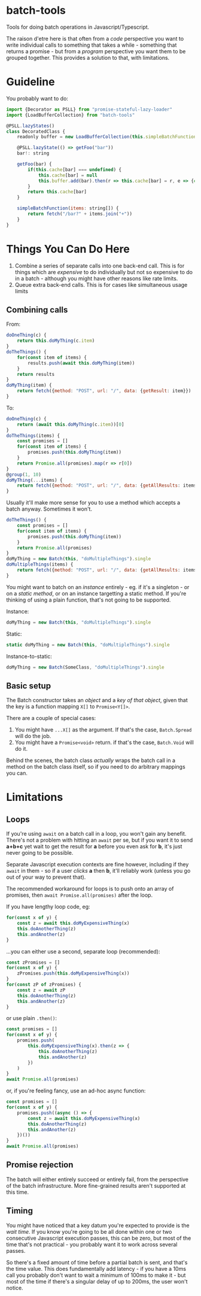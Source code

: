 # batch-tools

Tools for doing batch operations in Javascript/Typescript.

The raison d'etre here is that often from a _code_ perspective you want to write
individual calls to something that takes a while - something that returns a
promise - but from a _program_ perspective you want them to be grouped together.
This provides a solution to that, with limitations.

# Guideline

You probably want to do:

```js
import {Decorator as PSLL} from "promise-stateful-lazy-loader"
import {LoadBufferCollection} from "batch-tools"

@PSLL.lazyStates()
class DecoratedClass {
    readonly buffer = new LoadBufferCollection(this.simpleBatchFunction.bind(this), {timeoutMs: 5})

    @PSLL.lazyState(() => getFoo("bar"))
    bar!: string

    getFoo(bar) {
        if(this.cache[bar] === undefined) {
            this.cache[bar] = null
            this.buffer.add(bar).then(r => this.cache[bar] = r, e => {console.error(e)})
        }
        return this.cache[bar]
    }

    simpleBatchFunction(items: string[]) {
        return fetch("/bar?" + items.join("+"))
    }
}
```

# Things You Can Do Here

1. Combine a series of separate calls into one back-end call. This is for things which
   are _expensive_ to do individually but not so expensive to do in a batch -
   although you might have other reasons like rate limits.
2. Queue extra back-end calls. This is for cases like simultaneous usage limits

## Combining calls

From:

```js
doOneThing(c) {
    return this.doMyThing(c.item)
}
doTheThings() {
    for(const item of items) {
        results.push(await this.doMyThing(item))
    }
    return results
}
doMyThing(item) {
    return fetch({method: "POST", url: "/", data: {getResult: item}})
}
```

To:

```js
doOneThing(c) {
    return (await this.doMyThing(c.item))[0]
}
doTheThings(items) {
    const promises = []
    for(const item of items) {
        promises.push(this.doMyThing(item))
    }
    return Promise.all(promises).map(r => r[0])
}
@group(1, 10)
doMyThing(...items) {
    return fetch({method: "POST", url: "/", data: {getAllResults: items}})
}
```

Usually it'll make more sense for you to use a method which accepts a batch
anyway. Sometimes it won't.

```js
doTheThings() {
    const promises = []
    for(const item of items) {
        promises.push(this.doMyThing(item))
    }
    return Promise.all(promises)
}
doMyThing = new Batch(this, "doMultipleThings").single
doMultipleThings(items) {
    return fetch({method: "POST", url: "/", data: {getAllResults: items}})
}
```

You might want to batch on an _instance_ entirely - eg. if it's a singleton - or
on a _static method_, or on an instance targetting a static method. If you're
thinking of using a plain function, that's not going to be supported.

Instance:

```js
doMyThing = new Batch(this, "doMultipleThings").single
```

Static:

```js
static doMyThing = new Batch(this, "doMultipleThings").single
```

Instance-to-static:

```js
doMyThing = new Batch(SomeClass, "doMultipleThings").single
```

## Basic setup

The Batch constructor takes an _object_ and a _key of that object_, given that
the key is a function mapping `X[]` to `Promise<Y[]>`.

There are a couple of special cases:

1. You might have `...X[]` as the argument. If that's the case, `Batch.Spread`
   will do the job.
2. You might have a `Promise<void>` return. if that's the case, `Batch.Void`
   will do it.

Behind the scenes, the batch class _actually_ wraps the batch call in a method
on the batch class itself, so if you need to do arbitrary mappings you can.

# Limitations

## Loops

If you're using `await` on a batch call in a loop, you won't gain any benefit.
There's not a problem with hitting an `await` per se, but if you want it to send
**a+b+c** yet wait to get the result for **a** before you even ask for **b**,
it's just never going to be possible.

Separate Javascript execution contexts are fine however, including if they
`await` in them - so if a user _clicks_ **a** then **b**, it'll reliably work
(unless you go out of your way to prevent that).

The recommended workaround for loops is to push onto an array of promises, then
`await Promise.all(promises)` after the loop.

If you have lengthy loop code, eg:

```js
for(const x of y) {
    const z = await this.doMyExpensiveThing(x)
    this.doAnotherThing(z)
    this.andAnother(z)
}
```

...you can either use a second, separate loop (recommended):

```js
const zPromises = []
for(const x of y) {
    zPromises.push(this.doMyExpensiveThing(x))
}
for(const zP of zPromises) {
    const z = await zP
    this.doAnotherThing(z)
    this.andAnother(z)
}
```

or use plain `.then()`:

```js
const promises = []
for(const x of y) {
    promises.push(
        this.doMyExpensiveThing(x).then(z => {
            this.doAnotherThing(z)
            this.andAnother(z)
        })
    )
}
await Promise.all(promises)
```

or, if you're feeling fancy, use an ad-hoc async function:

```js
const promises = []
for(const x of y) {
    promises.push((async () => {
        const z = await this.doMyExpensiveThing(x)
        this.doAnotherThing(z)
        this.andAnother(z)
    })())
}
await Promise.all(promises)
```

## Promise rejection

The batch will either entirely succeed or entirely fail, from the perspective of
the batch infrastructure. More fine-grained results aren't supported at this
time.

## Timing

You might have noticed that a key datum you're expected to provide is the _wait
time_. If you know you're going to be all done within one or two consecutive
Javascript execution passes, this can be zero, but most of the time that's not
practical - you probably want it to work across several passes.

So there's a fixed amount of time before a partial batch is sent, and that's the
time value. This does fundamentally add latency - if you have a 10ms call you
probably don't want to wait a minimum of 100ms to make it - but most of the time
if there's a singular delay of up to 200ms, the user won't notice.